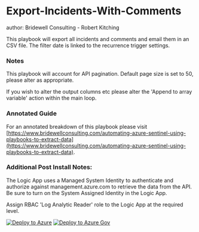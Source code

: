 # Export-Incidents-With-Comments
author: Bridewell Consulting - Robert Kitching

This playbook will export all incidents and comments and email them in an CSV file. The filter date is linked to the recurrence trigger settings.

### Notes

This playbook will account for API pagination. Default page size is set to 50, please alter as appropriate.

If you wish to alter the output columns etc please alter the 'Append to array variable' action within the main loop.

### Annotated Guide

For an annotated breakdown of this playbook please visit [https://www.bridewellconsulting.com/automating-azure-sentinel-using-playbooks-to-extract-data](https://www.bridewellconsulting.com/automating-azure-sentinel-using-playbooks-to-extract-data).

### Additional Post Install Notes:

The Logic App uses a Managed System Identity to authenticate and authorize against management.azure.com to retrieve the data from the API. Be sure to turn on the System Assigned Identity in the Logic App.

Assign RBAC 'Log Analytic Reader' role to the Logic App at the required level.

[![Deploy to Azure](https://aka.ms/deploytoazurebutton)](https://portal.azure.com/#create/Microsoft.Template/uri/https%3A%2F%2Fraw.githubusercontent.com%2FAzure%2FAzure-Sentinel%2Fmaster%2FPlaybooks%2FExport-Incidents-With-Comments%2Fazuredeploy.json)
[![Deploy to Azure Gov](https://aka.ms/deploytoazuregovbutton)](https://portal.azure.us/#create/Microsoft.Template/uri/https%3A%2F%2Fraw.githubusercontent.com%2FAzure%2FAzure-Sentinel%2Fmaster%2FPlaybooks%2FExport-Incidents-With-Comments%2Fazuredeploy.json)
